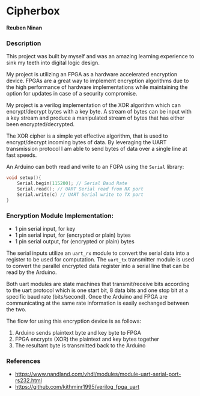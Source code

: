 # Cipherbox
**Reuben Ninan**

### Description
This project was built by myself and was an amazing learning experience to sink my teeth into digital logic design.

My project is utilizing an FPGA as a hardware accelerated encryption device. FPGAs are a great way to implement encryption algorithms due to the high performance of hardware implementations while maintaining the option for updates in case of a security compromise. 

My project is a verilog implementation of the XOR algorithm which can encrypt/decrypt bytes with a key byte. A stream of bytes can be input with a key stream and produce a manipulated stream of bytes that has either been encrypted/decrypted.

The XOR cipher is a simple yet effective algorithm, that is used to encrypt/decrypt incoming bytes of data. By leveraging the UART transmission protocol I am able to send bytes of data over a single line at fast speeds.

An Arduino can both read and write to an FGPA using the `Serial` library:
```c
void setup(){
	Serial.begin(115200); // Serial Baud Rate
	Serial.read(); // UART Serial read from RX port
	Serial.write(c) // UART Serial write to TX port
}
```

### Encryption Module Implementation:
- 1 pin serial input, for key
- 1 pin serial input, for (encrypted or plain) bytes
- 1 pin serial output, for (encrypted or plain) bytes

The serial inputs utilize an `uart_rx` module to convert the serial data into a register to be used for computation. The `uart_tx` transmitter module is used to convert the parallel encrypted data register into a serial line that can be read by the Arduino. 

Both uart modules are state machines that transmit/receive bits according to the uart protocol which is one start bit, 8 data bits and one stop bit at a specific baud rate (bits/second). Once the Arduino and FPGA are communicating at the same rate information is easily exchanged between the two.

The flow for using this encryption device is as follows:
1. Arduino sends plaintext byte and key byte to FPGA
2. FPGA encrypts (XOR) the plaintext and key bytes together
3. The resultant byte is transmitted back to the Arduino

### References
- https://www.nandland.com/vhdl/modules/module-uart-serial-port-rs232.html
- https://github.com/kithminr1995/verilog_fpga_uart
